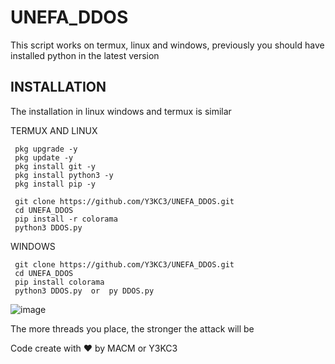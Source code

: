 # UNEFA_DDOS
This script works on termux, linux and windows, previously you should have installed python in the latest version


## INSTALLATION

The installation in linux windows and termux is similar

TERMUX AND LINUX

```
 pkg upgrade -y
 pkg update -y
 pkg install git -y
 pkg install python3 -y
 pkg install pip -y
 
 git clone https://github.com/Y3KC3/UNEFA_DDOS.git
 cd UNEFA_DDOS
 pip install -r colorama
 python3 DDOS.py
```

WINDOWS

```
 git clone https://github.com/Y3KC3/UNEFA_DDOS.git
 cd UNEFA_DDOS
 pip install colorama
 python3 DDOS.py  or  py DDOS.py
```

![image](https://user-images.githubusercontent.com/76851489/224462743-72b4fbed-0e4c-46f4-8c21-9ec90b7dbfb2.png)

The more threads you place, the stronger the attack will be

Code create with ❤ by MACM or Y3KC3
